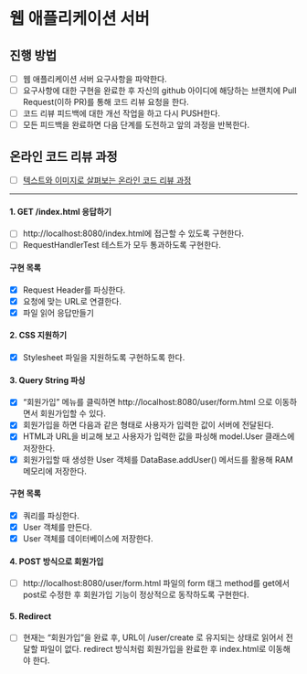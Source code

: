 # 웹 애플리케이션 서버
## 진행 방법
- [ ] 웹 애플리케이션 서버 요구사항을 파악한다.
- [ ] 요구사항에 대한 구현을 완료한 후 자신의 github 아이디에 해당하는 브랜치에 Pull Request(이하 PR)를 통해 코드 리뷰 요청을 한다.
- [ ] 코드 리뷰 피드백에 대한 개선 작업을 하고 다시 PUSH한다.
- [ ] 모든 피드백을 완료하면 다음 단계를 도전하고 앞의 과정을 반복한다.

## 온라인 코드 리뷰 과정
- [ ] [텍스트와 이미지로 살펴보는 온라인 코드 리뷰 과정](https://github.com/next-step/nextstep-docs/tree/master/codereview)

---

#### 1. GET /index.html 응답하기
- [ ] http://localhost:8080/index.html에 접근할 수 있도록 구현한다.
- [ ] RequestHandlerTest 테스트가 모두 통과하도록 구현한다.

#### 구현 목록
- [x] Request Header를 파싱한다.
- [x] 요청에 맞는 URL로 연결한다.
- [x] 파일 읽어 응답만들기

#### 2. CSS 지원하기
- [x] Stylesheet 파일을 지원하도록 구현하도록 한다.

#### 3. Query String 파싱
- [x] “회원가입” 메뉴를 클릭하면 http://localhost:8080/user/form.html 으로 이동하면서 회원가입할 수 있다.
- [x] 회원가입을 하면 다음과 같은 형태로 사용자가 입력한 값이 서버에 전달된다.
- [x] HTML과 URL을 비교해 보고 사용자가 입력한 값을 파싱해 model.User 클래스에 저장한다.
- [x] 회원가입할 때 생성한 User 객체를 DataBase.addUser() 메서드를 활용해 RAM 메모리에 저장한다.

#### 구현 목록
- [x] 쿼리를 파싱한다.
- [x] User 객체를 만든다.
- [x] User 객체를 데이터베이스에 저장한다.

#### 4. POST 방식으로 회원가입
- [ ] http://localhost:8080/user/form.html 파일의 form 태그 method를 get에서 post로 수정한 후 회원가입 기능이 정상적으로 동작하도록 구현한다.

#### 5. Redirect
- [ ] 현재는 “회원가입”을 완료 후, URL이 /user/create 로 유지되는 상태로 읽어서 전달할 파일이 없다. redirect 방식처럼 회원가입을 완료한 후 index.html로 이동해야 한다.
